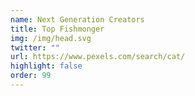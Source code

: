 ```yaml
---
name: Next Generation Creators
title: Top Fishmonger
img: /img/head.svg
twitter: ""
url: https://www.pexels.com/search/cat/
highlight: false
order: 99
---
```


